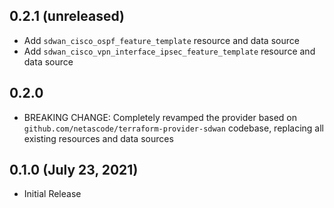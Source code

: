 ## 0.2.1 (unreleased)

- Add `sdwan_cisco_ospf_feature_template` resource and data source
- Add `sdwan_cisco_vpn_interface_ipsec_feature_template` resource and data source

## 0.2.0

- BREAKING CHANGE: Completely revamped the provider based on `github.com/netascode/terraform-provider-sdwan` codebase, replacing all existing resources and data sources

## 0.1.0 (July 23, 2021)

- Initial Release
